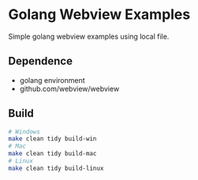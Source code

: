 # Golang Webview Examples
Simple golang webview examples using local file.


## Dependence
 - golang environment
 - github.com/webview/webview


## Build
```bash
# Windows
make clean tidy build-win
# Mac
make clean tidy build-mac
# Linux
make clean tidy build-linux
```

